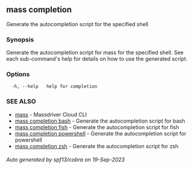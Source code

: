 ## mass completion

Generate the autocompletion script for the specified shell

### Synopsis

Generate the autocompletion script for mass for the specified shell.
See each sub-command's help for details on how to use the generated script.


### Options

```
  -h, --help   help for completion
```

### SEE ALSO

* [mass](mass.md)	 - Massdriver Cloud CLI
* [mass completion bash](mass_completion_bash.md)	 - Generate the autocompletion script for bash
* [mass completion fish](mass_completion_fish.md)	 - Generate the autocompletion script for fish
* [mass completion powershell](mass_completion_powershell.md)	 - Generate the autocompletion script for powershell
* [mass completion zsh](mass_completion_zsh.md)	 - Generate the autocompletion script for zsh

###### Auto generated by spf13/cobra on 19-Sep-2023
